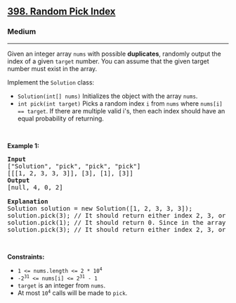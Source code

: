 <h2><a href="https://leetcode.com/problems/random-pick-index/">398. Random Pick Index</a></h2><h3>Medium</h3><hr><div><p>Given an integer array <code>nums</code> with possible <strong>duplicates</strong>, randomly output the index of a given <code>target</code> number. You can assume that the given target number must exist in the array.</p>

<p>Implement the <code>Solution</code> class:</p>

<ul>
	<li><code>Solution(int[] nums)</code> Initializes the object with the array <code>nums</code>.</li>
	<li><code>int pick(int target)</code> Picks a random index <code>i</code> from <code>nums</code> where <code>nums[i] == target</code>. If there are multiple valid i's, then each index should have an equal probability of returning.</li>
</ul>

<p>&nbsp;</p>
<p><strong>Example 1:</strong></p>

<pre><strong>Input</strong>
["Solution", "pick", "pick", "pick"]
[[[1, 2, 3, 3, 3]], [3], [1], [3]]
<strong>Output</strong>
[null, 4, 0, 2]

<strong>Explanation</strong>
Solution solution = new Solution([1, 2, 3, 3, 3]);
solution.pick(3); // It should return either index 2, 3, or 4 randomly. Each index should have equal probability of returning.
solution.pick(1); // It should return 0. Since in the array only nums[0] is equal to 1.
solution.pick(3); // It should return either index 2, 3, or 4 randomly. Each index should have equal probability of returning.
</pre>

<p>&nbsp;</p>
<p><strong>Constraints:</strong></p>

<ul>
	<li><code>1 &lt;= nums.length &lt;= 2 * 10<sup>4</sup></code></li>
	<li><code>-2<sup>31</sup> &lt;= nums[i] &lt;= 2<sup>31</sup> - 1</code></li>
	<li><code>target</code> is an integer from <code>nums</code>.</li>
	<li>At most <code>10<sup>4</sup></code> calls will be made to <code>pick</code>.</li>
</ul>
</div>